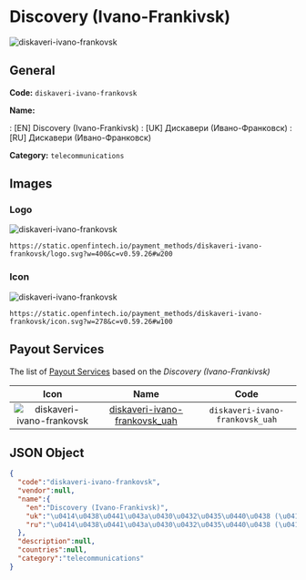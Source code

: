 
# Discovery (Ivano-Frankivsk) 
![diskaveri-ivano-frankovsk](https://static.openfintech.io/payment_methods/diskaveri-ivano-frankovsk/logo.svg?w=400&c=v0.59.26#w200)  

## General 
**Code:** `diskaveri-ivano-frankovsk` 
 
**Name:** 
 
:	[EN] Discovery (Ivano-Frankivsk) 
:	[UK] Дискавери (Ивано-Франковск) 
:	[RU] Дискавери (Ивано-Франковск) 
 
**Category:** `telecommunications` 
 

## Images 

### Logo 
![diskaveri-ivano-frankovsk](https://static.openfintech.io/payment_methods/diskaveri-ivano-frankovsk/logo.svg?w=400&c=v0.59.26#w200)  

```
https://static.openfintech.io/payment_methods/diskaveri-ivano-frankovsk/logo.svg?w=400&c=v0.59.26#w200
```  

### Icon 
![diskaveri-ivano-frankovsk](https://static.openfintech.io/payment_methods/diskaveri-ivano-frankovsk/icon.svg?w=278&c=v0.59.26#w100)  

```
https://static.openfintech.io/payment_methods/diskaveri-ivano-frankovsk/icon.svg?w=278&c=v0.59.26#w100
```  

## Payout Services 
 
The list of [Payout Services](/payout-services/) based on the _Discovery (Ivano-Frankivsk)_ 

|Icon|Name|Code| 
|:---:|:---:|:---:| 
|![diskaveri-ivano-frankovsk](https://static.openfintech.io/payout_methods/diskaveri-ivano-frankovsk/icon.png?w=278&c=v0.59.26#w40) |[diskaveri-ivano-frankovsk_uah](/payout-services/diskaveri-ivano-frankovsk_uah/)|`diskaveri-ivano-frankovsk_uah`| 
 

## JSON Object 

```json
{
  "code":"diskaveri-ivano-frankovsk",
  "vendor":null,
  "name":{
    "en":"Discovery (Ivano-Frankivsk)",
    "uk":"\u0414\u0438\u0441\u043a\u0430\u0432\u0435\u0440\u0438 (\u0418\u0432\u0430\u043d\u043e-\u0424\u0440\u0430\u043d\u043a\u043e\u0432\u0441\u043a)",
    "ru":"\u0414\u0438\u0441\u043a\u0430\u0432\u0435\u0440\u0438 (\u0418\u0432\u0430\u043d\u043e-\u0424\u0440\u0430\u043d\u043a\u043e\u0432\u0441\u043a)"
  },
  "description":null,
  "countries":null,
  "category":"telecommunications"
}
```  
